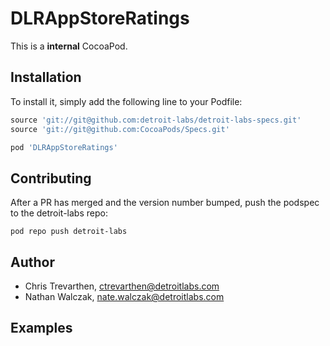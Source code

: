# DLRAppStoreRatings

This is a <b>internal</b> CocoaPod.

## Installation

To install it, simply add the following line to your Podfile:

```rb
source 'git://git@github.com:detroit-labs/detroit-labs-specs.git'
source 'git://git@github.com:CocoaPods/Specs.git'

pod 'DLRAppStoreRatings'
```

## Contributing

After a PR has merged and the version number bumped, push the podspec to the detroit-labs repo:

```pod repo push detroit-labs```

## Author

- Chris Trevarthen, ctrevarthen@detroitlabs.com
- Nathan Walczak, nate.walczak@detroitlabs.com

## Examples
